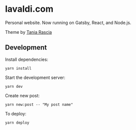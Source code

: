 # lavaldi.com

Personal website. Now running on Gatsby, React, and Node.js.

Theme by [Tania Rascia](https://github.com/taniarascia/taniarascia.com)

## Development

Install dependencies:

```
yarn install
```

Start the development server:

```
yarn dev
```

Create new post:

```
yarn new:post -- "My post name"
```

To deploy:

```
yarn deploy
```

